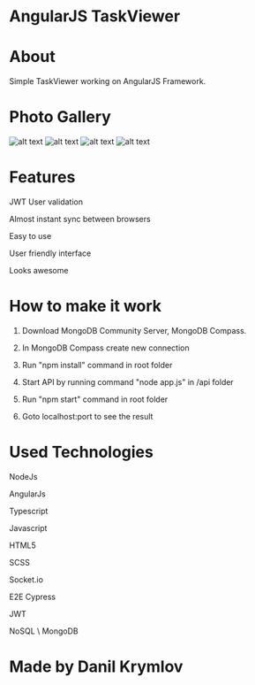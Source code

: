 # AngularJS TaskViewer
# About
Simple TaskViewer working on AngularJS Framework. 

# Photo Gallery
![alt text](https://imgur.com/Q329Lf6.jpg)
![alt text](https://imgur.com/xHRwi2W.jpg)
![alt text](https://imgur.com/O1moZel.jpg)
![alt text](https://imgur.com/Sn094T8.jpg)

# Features

JWT User validation

Almost instant sync between browsers

Easy to use

User friendly interface

Looks awesome

# How to make it work
1) Download MongoDB Community Server, MongoDB Compass.

2) In MongoDB Compass create new connection

3) Run "npm install" command in root folder

4) Start API by running command "node app.js" in /api folder

5) Run "npm start" command in root folder

6) Goto localhost:port to see the result

# Used Technologies

NodeJs

AngularJs

Typescript

Javascript

HTML5

SCSS

Socket.io

E2E Cypress

JWT

NoSQL \ MongoDB 

# Made by Danil Krymlov

